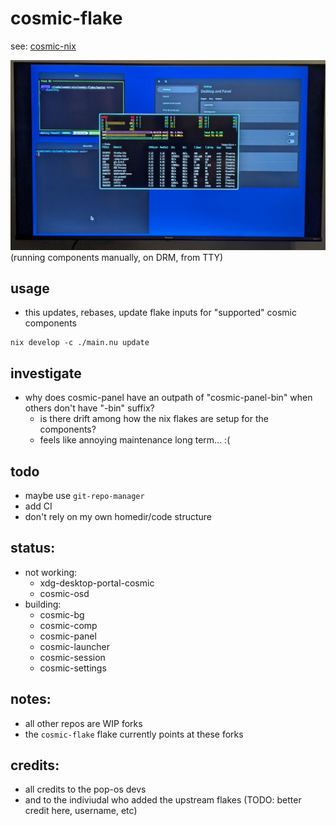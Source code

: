 # cosmic-flake

see: [cosmic-nix](https://github.com/cosmic-nix)

<img src="_img/tvshot.jpg" />
(running components manually, on DRM, from TTY)

## usage

- this updates, rebases, update flake inputs for "supported" cosmic components

```
nix develop -c ./main.nu update
```

## investigate
- why does cosmic-panel have an outpath of "cosmic-panel-bin" when others don't have "-bin" suffix?
  - is there drift among how the nix flakes are setup for the components?
  - feels like annoying maintenance long term... :(

## todo
- maybe use `git-repo-manager`
- add CI
- don't rely on my own homedir/code structure

## status:
* not working:
  * xdg-desktop-portal-cosmic
  * cosmic-osd
* building:
  * cosmic-bg
  * cosmic-comp
  * cosmic-panel
  * cosmic-launcher
  * cosmic-session
  * cosmic-settings

## notes:
* all other repos are WIP forks
* the `cosmic-flake` flake currently points at these forks

## credits:
* all credits to the pop-os devs
* and to the indiviudal who added the upstream flakes (TODO: better credit here, username, etc)

